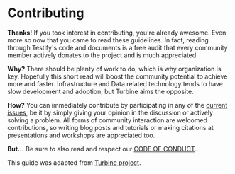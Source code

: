# Contributing

**Thanks!** If you took interest in contributing, you're already awesome. Even
more so now that you came to read these guidelines. In fact, reading through
Testify's code and documents is a free audit that every community member
actively donates to the project and is much appreciated.

**Why?** There should be plenty of work to do, which is why organization is key.
Hopefully this short read will boost the community potential to achieve more and
faster. Infrastructure and Data related technology tends to have slow
development and adoption, but Turbine aims the opposite.

**How?** You can immediately contribute by participating in any of the [current
issues](https://github.com/felixjb/testify/issues), be it by simply giving your
opinion in the discussion or actively solving a problem. All forms of community
interaction are welcomed contributions, so writing blog posts and tutorials or
making citations at presentations and workshops are appreciated too.

**But...** Be sure to also read and respect our
[CODE OF CONDUCT](https://github.com/felixjb/testify/blob/main/CODE_OF_CONDUCT.md).

This guide was adapted from [Turbine project](https://github.com/villasv/turbine).

